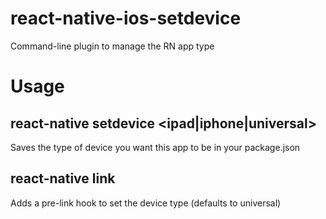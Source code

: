 # react-native-ios-setdevice

Command-line plugin to manage the RN app type

# Usage

## react-native setdevice <ipad|iphone|universal>

Saves the type of device you want this app to be in your package.json

## react-native link

Adds a pre-link hook to set the device type (defaults to universal)
